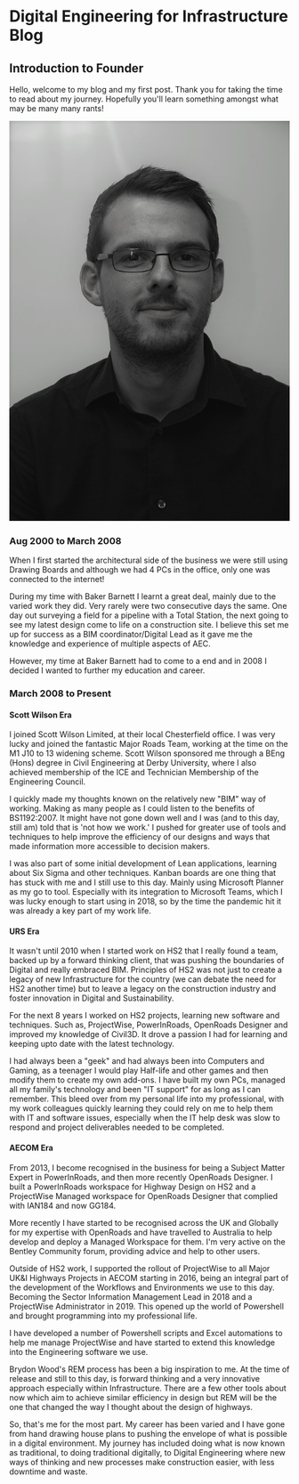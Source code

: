 # Digital Engineering for Infrastructure Blog

## Introduction to Founder

Hello, welcome to my blog and my first post. 
Thank you for taking the time to read about my journey. Hopefully you'll learn something amongst what may be many many rants!

![Chris Andrew!](/Blog/Resources/1635065511572383-0.jpg "Chris Andrew")

### Aug 2000 to March 2008

When I first started the architectural side of the business we were still using Drawing Boards and although we had 4 PCs in the office, only one was connected to the internet!

During my time with Baker Barnett I learnt a great deal, mainly due to the varied work they did. Very rarely were two consecutive days the same. One day out surveying a field for a pipeline with a Total Station, the next going to see my latest design come to life on a construction site. I believe this set me up for success as a BIM coordinator/Digital Lead as it gave me the knowledge and experience of multiple aspects of AEC. 

However, my time at Baker Barnett had to come to a end and in 2008 I decided I wanted to further my education and career.

### March 2008 to Present

#### Scott Wilson Era

I joined Scott Wilson Limited, at their local Chesterfield office. I was very lucky and joined the fantastic Major Roads Team, working at the time on the M1 J10 to 13 widening scheme. Scott Wilson sponsored me through a BEng (Hons) degree in Civil Engineering at Derby University, where I also achieved membership of the ICE and Technician Membership of the Engineering Council.

I quickly made my thoughts known on the relatively new "BIM" way of working. Making as many people as I could listen to the benefits of BS1192:2007. It might have not gone down well and I was (and to this day, still am) told that is 'not how we work.' I pushed for greater use of tools and techniques to help improve the efficiency of our designs and ways that made information more accessible to decision makers. 

I was also part of some initial development of Lean applications, learning about Six Sigma and other techniques. Kanban boards are one thing that has stuck with me and I still use to this day. Mainly using Microsoft Planner as my go to tool. Especially with its integration to Microsoft Teams, which I was lucky enough to start using in 2018, so by the time the pandemic hit it was already a key part of my work life.

#### URS Era

It wasn't until 2010 when I started work on HS2 that I really found a team, backed up by a forward thinking client, that was pushing the boundaries of Digital and really embraced BIM. Principles of HS2 was not just to create a legacy of new Infrastructure for the country (we can debate the need for HS2 another time) but to leave a legacy on the construction industry and foster innovation in Digital and Sustainability. 

For the next 8 years I worked on HS2 projects, learning new software and techniques. Such as, ProjectWise, PowerInRoads, OpenRoads Designer and improved my knowledge of Civil3D. It drove a passion I had for learning and keeping upto date with the latest technology.




I had always been a "geek" and had always been into Computers and Gaming, as a teenager I would play Half-life and other games and then modify them to create my own add-ons. I have built my own PCs, managed all my family's technology and been "IT support" for as long as I can remember. This bleed over from my personal life into my professional, with my work colleagues quickly learning they could rely on me to help them with IT and software issues, especially when the IT help desk was slow to respond and project deliverables needed to be completed.

#### AECOM Era

From 2013, I become recognised in the business for being a Subject Matter Expert in PowerInRoads, and then more recently OpenRoads Designer. I built a PowerInRoads workspace for Highway Design on HS2 and a ProjectWise Managed workspace for OpenRoads Designer that complied with IAN184 and now GG184.

More recently I have started to be recognised across the UK and Globally for my expertise with OpenRoads and have travelled to Australia to help develop and deploy a Managed Workspace for them. I'm very active on the Bentley Community forum, providing advice and help to other users.

Outside of HS2 work, I supported the rollout of ProjectWise to all Major UK&I Highways Projects in AECOM starting in 2016, being an integral part of the development of the Workflows and Environments we use to this day. Becoming the Sector Information Management Lead in 2018 and a ProjectWise Administrator in 2019. This opened up the world of Powershell and brought programming into my professional life. 



I have developed a number of Powershell scripts and Excel automations to help me manage ProjectWise and have started to extend this knowledge into the Engineering software we use.



Brydon Wood's REM process has been a big inspiration to me. At the time of release and still to this day, is forward thinking and a very innovative approach especially within Infrastructure. There are a few other tools about now which aim to achieve similar efficiency in design but REM will be the one that changed the way I thought about the design of highways.

<!--- Add a bit from 2021 to now --->

So, that's me for the most part. My career has been varied and I have gone from hand drawing house plans to pushing the envelope of what is possible in a digital environment. My journey has included doing what is now known as traditional, to doing traditional digitally, to Digital Engineering where new ways of thinking and new processes make construction easier, with less downtime and waste.


<!---
To finish the post, I want to leave you with what I have found to be the biggest challenge throughout my career and that is collaboration. Whether that be between people or software. Getting people and technology to communicate is the key to success. Failure to communicate will 100% lead to an uncoordinated and disjointed design, with more than a few issues to be "sorted on site". In my next post I'll dive into how I have tried to overcome this, what software and techniques I have used and how people are still key in construction. I'll try and include some of the mistakes I've made so you can try to avoid them.

--->
